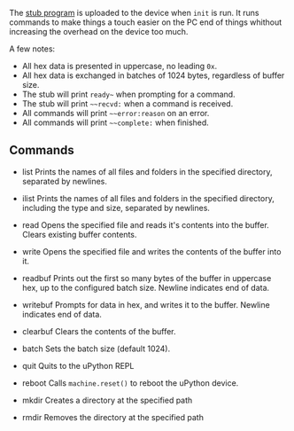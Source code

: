 The [stub program](/stub.py) is uploaded to the device when `init` is run. It runs commands to make things a touch easier on the PC end of things whithout increasing the overhead on the device too much.

A few notes:
* All hex data is presented in uppercase, no leading `0x`.
* All hex data is exchanged in batches of 1024 bytes, regardless of buffer size.
* The stub will print `ready~` when prompting for a command.
* The stub will print `~~recvd:` when a command is received.
* All commands will print `~~error:reason` on an error.
* All commands will print `~~complete:` when finished.

## Commands
* list <path>
  Prints the names of all files and folders in the specified directory, separated by newlines.

* ilist <path>
  Prints the names of all files and folders in the specified directory, including the type and size, separated by newlines.

* read <path>
  Opens the specified file and reads it's contents into the buffer. Clears existing buffer contents.

* write <path>
  Opens the specified file and writes the contents of the buffer into it.

* readbuf
  Prints out the first so many bytes of the buffer in uppercase hex, up to the configured batch size. Newline indicates end of data.

* writebuf <data>
  Prompts for data in hex, and writes it to the buffer. Newline indicates end of data. 

* clearbuf
  Clears the contents of the buffer.

* batch <size>
  Sets the batch size (default 1024).

* quit
  Quits to the uPython REPL

* reboot
  Calls `machine.reset()` to reboot the uPython device.

* mkdir <path>
  Creates a directory at the specified path

* rmdir <path>
  Removes the directory at the specified path
